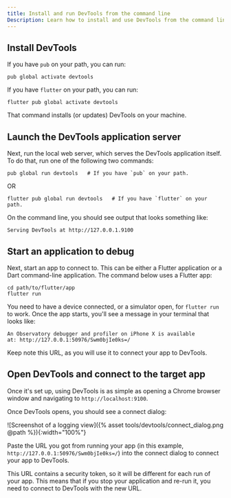 ```yaml
---
title: Install and run DevTools from the command line
Description: Learn how to install and use DevTools from the command line.
---
```


## Install DevTools

If you have `pub` on your path, you can run:

```
pub global activate devtools
```

If you have `flutter` on your path, you can run:

```
flutter pub global activate devtools
```

That command installs (or updates) DevTools on your machine.

## Launch the DevTools application server

Next, run the local web server, which serves the DevTools
application itself. To do that, run one of the following
two commands:

```
pub global run devtools   # If you have `pub` on your path.
```

OR

```
flutter pub global run devtools   # If you have `flutter` on your path.
```

On the command line, you should see output that looks something like:

```
Serving DevTools at http://127.0.0.1.9100
```

## Start an application to debug

Next, start an app to connect to. This can be either a Flutter application
or a Dart command-line application. The command below uses a Flutter app:

```
cd path/to/flutter/app
flutter run
```

You need to have a device connected, or a simulator open, for
`flutter run` to work. Once the app starts, you'll see a
message in your terminal that looks like:

```
An Observatory debugger and profiler on iPhone X is available
at: http://127.0.0.1:50976/Swm0bjIe0ks=/
```

Keep note this URL, as you will use it to connect your app to
DevTools.

## Open DevTools and connect to the target app

Once it's set up, using DevTools is as simple as opening a
Chrome browser window and navigating to `http://localhost:9100`.

Once DevTools opens, you should see a connect dialog:

![Screenshot of a logging view]({% asset tools/devtools/connect_dialog.png @path %}){:width="100%"}

Paste the URL you got from running your app (in this example,
`http://127.0.0.1:50976/Swm0bjIe0ks=/`) into the connect dialog
to connect your app to DevTools.

This URL contains a security token, so it will be different
for each run of your app. This means that if you stop your
application and re-run it, you need to connect to DevTools
with the new URL.

